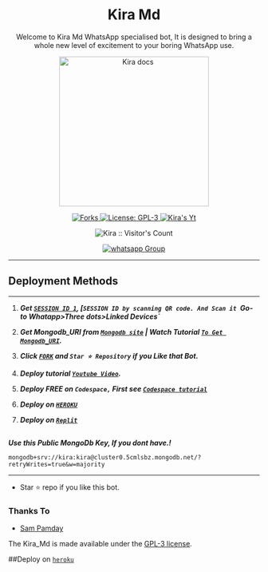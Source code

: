  <h1 align="center"> Kira Md </h1> 
<p align="center"> Welcome to Kira Md WhatsApp specialised bot, It is designed to bring a whole new level of excitement to your boring WhatsApp use. </p>

<p align="center">
  <a href="https://youtube.com/@HSCLAN">
    <img alt="Kira docs" height="300" src="https://encrypted-tbn0.gstatic.com/images?q=tbn:ANd9GcToKfzLfosRr9pqWHCZt23IuTwzAalMTG0kzg&usqp=CAU">
  </a>
</p>
  
   
<p align="center">
  <a href="" target="_blank">
    <img alt="Forks" src="https://img.shields.io/github/forks/Godsoulsolos/KIRA-Md" />
  </a>
  <a aria-label="Kira_Md is free to use so good ahead and deploy" href="https://github.com/Godsoulsolos/KIRA-Md/blob/main/LICENCE" target="_blank">
    <img alt="License: GPL-3" src="https://badges.frapsoft.com/os/gpl/gpl.png?v=103)](https://opensource.org/licenses/GPL-3.0/" target="_blank" />
  </a>
  <a aria-label="Kira_Md is free to use with no copyright charges" href="https://youtube.com/@HSCLAN" target="_blank">
    <img alt="Kira's Yt" src="https://img.shields.io/youtube/channel/subscribers/UCU071AMRqcd5mfTdCgJFwPg" target="_blank" />
  </a>

</p>
<p align="center"><img src="https://profile-counter.glitch.me/{SuhailTechInfo}/count.svg" alt="Kira :: Visitor's Count" /></p>
<p align="center">
 <a href="https://chat.whatsapp.com/KikbsxTNv529iOlvIL14RE" target="_blank">
    <img alt="whatsapp Group" src="https://img.shields.io/badge/ Whatsapp Support Group -25D366?style=for-the-badge&logo=whatsapp&logoColor=white" />
  </a>
</p>

---




   
 
 

 

  
 
## Deployment Methods
---
1.  ***Get [`SESSION ID 1`](https://replit.com/@Looneyffkun/KIRA-Md?v=1), [`SESSION ID by scanning QR code. And Scan it `Go-to Whatapp>Three dots>Linked Devices`***
2.  ***Get Mongodb_URI from [`Mongodb site`](https://www.mongodb.com/) | Watch Tutorial [`To Get Mongodb_URI`](https://youtu.be/6rnftFl0fAI).***
3.  ***Click [`FORK`](https://github.com/Godsoulsolos/KIRA-MD/fork) and `Star ⭐ Repository` if you Like that Bot.***
4.  ***Deploy tutorial [`Youtube Video`](https://youtu.be/6rnftFl0fAI).***

5.  ***Deploy FREE on `Codespace,` First see [`Codespace tutorial`](https://youtu.be/3NdJb6_1cJM)***
6.  ***Deploy on [`HEROKU`](https://dashboard.heroku.com/new?template=https://github.com/Godsoulsolos/KIRA-MD)***
7.  ***Deploy on [`Replit`](https://replit.com/github/Godsoulsolos/KIRA-MD)***

##


***Use this Public MongoDb Key, If you dont have.!***
```
mongodb+srv://kira:kira@cluster0.5cmlsbz.mongodb.net/?retryWrites=true&w=majority

```
---

- Star ⭐ repo if you like this bot.



### Thanks To
- [Sam Pamday](https://github.com/Sampandey001) 


The Kira_Md is made available under the [GPL-3 license](https://github.com/Godsoulsolos/KIRA-MD/blob/main/LICENCE).

##Deploy on [`heroku`]( https://dashboard.heroku.com/new?template=https://github.com/Godsoulsolos/KRA-MD)